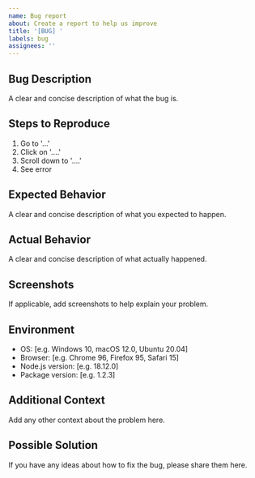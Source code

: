 ```yaml
---
name: Bug report
about: Create a report to help us improve
title: '[BUG] '
labels: bug
assignees: ''
---
```


## Bug Description
A clear and concise description of what the bug is.

## Steps to Reproduce
1. Go to '...'
2. Click on '....'
3. Scroll down to '....'
4. See error

## Expected Behavior
A clear and concise description of what you expected to happen.

## Actual Behavior
A clear and concise description of what actually happened.

## Screenshots
If applicable, add screenshots to help explain your problem.

## Environment
- OS: [e.g. Windows 10, macOS 12.0, Ubuntu 20.04]
- Browser: [e.g. Chrome 96, Firefox 95, Safari 15]
- Node.js version: [e.g. 18.12.0]
- Package version: [e.g. 1.2.3]

## Additional Context
Add any other context about the problem here.

## Possible Solution
If you have any ideas about how to fix the bug, please share them here.